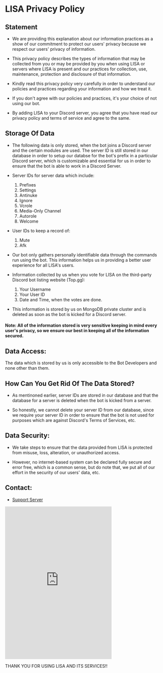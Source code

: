 # LISA Privacy Policy

## Statement

* We are providing this explanation about our information practices as a show of our commitment to protect our users' privacy because we respect our users' privacy of information.

* This privacy policy describes the types of information that may be collected from you or may be provided by you when using LISA or servers where LISA is present and our practices for collection, use, maintenance, protection and disclosure of that information.

* Kindly read this privacy policy very carefully in order to understand our policies and practices regarding your information and how we treat it.

* If you don't agree with our policies and practices, it's your choice of not using our bot.

* By adding LISA to your Discord server, you agree that you have read our privacy policy and terms of service and agree to the same.

## Storage Of Data

* The following data is only stored, when the bot joins a Discord server and the certain modules are used. The server ID is still stored in our database in order to setup our databse for the bot's prefix in a particular Discord server, which is customizable and essential for us in order to ensure that the bot is able to work in a Discord Server.

* Server IDs for server data which include:
  1. Prefixes
  2. Settings
  3. Antinuke
  4. Ignore
  5. Vcrole
  6. Media-Only Channel
  7. Autorole
  8. Welcome

* User IDs to keep a record of:
  1. Mute
  2. Afk

* Our bot only gathers personally identifiable data through the commands run using the bot. This information helps us in providing a better user experience for all LISA's users.

* Information collected by us when you vote for LISA on the third-party Discord bot listing website (Top.gg):
  1. Your Username
  2. Your User ID
  3. Date and Time, when the votes are done.

* This information is stored by us on MongoDB private cluster and is deleted as soon as the bot is kicked for a Discord server.

#### Note: All of the information stored is very sensitive keeping in mind every user's privacy, so we ensure our best in keeping all of the information secured.

## Data Access:

The data which is stored by us is only accessible to the Bot Developers and none other than them.

## How Can You Get Rid Of The Data Stored?

* As mentinoned earlier, server IDs are stored in our database and that the database for a server is deleted when the bot is kicked from a server.

* So honestly, we cannot delete your server ID from our database, since we require your server ID in order to ensure that the bot is not used for purposes which are against Discord's Terms of Services, etc.

## Data Security:

* We take steps to ensure that the data provided from LISA is protected from misuse, loss, alteration, or unauthorized access.

* However, no internet-based system can be declared fully secure and error free, which is a common sense, but do note that, we put all of our effort in the security of our users' data, etc.

## Contact:

* [Support Server](https://discord.gg/KjkHCSAEPU)

<html>
  <body>
    <iframe src="https://discord.com/widget?id=1243912822304407554&theme=dark" width="350" height="500" allowtransparency="true" frameborder="0" sandbox="allow-popups allow-popups-to-escape-sandbox allow-same-origin allow-scripts"></iframe>
  </body>
</html>


THANK YOU FOR USING LISA AND ITS SERVICES!!
